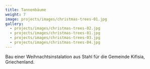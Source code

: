 ```yaml
---
title: Tannenbäume
weight: 7
image: projects/images/christmas-trees-01.jpg
gallery:
  - projects/images/christmas-trees-02.jpg
  - projects/images/christmas-trees-01.jpg
  - projects/images/christmas-trees-03.jpg
  - projects/images/christmas-trees-04.jpg
---
```

Bau einer Weihnachtsinstalation aus Stahl für die Gemeinde Kifisia, Griechenland.
